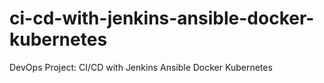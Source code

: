 # ci-cd-with-jenkins-ansible-docker-kubernetes
DevOps Project: CI/CD with Jenkins Ansible Docker Kubernetes
